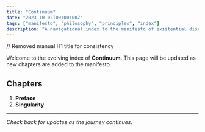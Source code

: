 ```yaml
---
title: "Continuum"
date: "2023-10-02T00:00:00Z"
tags: ["manifesto", "philosophy", "principles", "index"]
description: "A navigational index to the manifesto of existential discovery, mapping the journey through the labyrinth of thought and being."
---
```


// Removed manual H1 title for consistency

Welcome to the evolving index of **Continuum**. This page will be updated as new chapters are added to the manifesto.

## Chapters

1. **Preface**
2. **Singularity**

---

*Check back for updates as the journey continues.*
